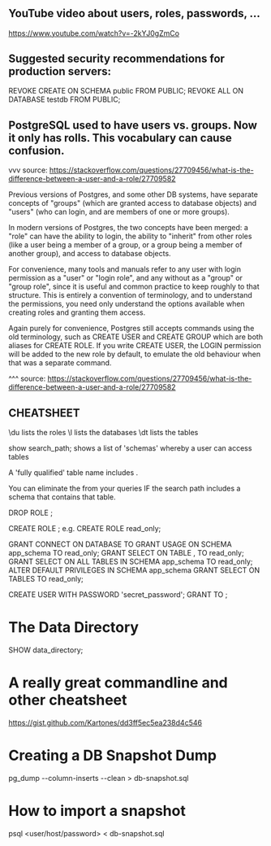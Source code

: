 #

## YouTube video about users, roles, passwords, ...
https://www.youtube.com/watch?v=-2kYJ0gZmCo

## Suggested security recommendations for production servers:

REVOKE CREATE ON SCHEMA public FROM PUBLIC;
REVOKE ALL ON DATABASE testdb FROM PUBLIC;

## PostgreSQL used to have users vs. groups. Now it only has rolls. This vocabulary can cause confusion.

vvv source: https://stackoverflow.com/questions/27709456/what-is-the-difference-between-a-user-and-a-role/27709582

Previous versions of Postgres, and some other DB systems, have separate concepts of "groups" (which are 
granted access to database objects) and "users" (who can login, and are members of one or more groups).

In modern versions of Postgres, the two concepts have been merged: a "role" can have the ability to login, 
the ability to "inherit" from other roles (like a user being a member of a group, or a group being a member 
of another group), and access to database objects.

For convenience, many tools and manuals refer to any user with login permission as a "user" or "login 
role", and any without as a "group" or "group role", since it is useful and common practice to keep roughly 
to that structure. This is entirely a convention of terminology, and to understand the permissions, you 
need only understand the options available when creating roles and granting them access.

Again purely for convenience, Postgres still accepts commands using the old terminology, such as CREATE 
USER and CREATE GROUP which are both aliases for CREATE ROLE. If you write CREATE USER, the LOGIN 
permission will be added to the new role by default, to emulate the old behaviour when that was a separate 
command.

^^^ source: https://stackoverflow.com/questions/27709456/what-is-the-difference-between-a-user-and-a-role/27709582

## CHEATSHEET

\du      lists the roles
\l       lists the databases
\dt      lists the tables

show search_path;        shows a list of 'schemas' whereby a user can access tables

A 'fully qualified' table name includes <schemaname>.<tablename>

You can eliminate the <schemaname> from your queries IF the search path includes a schema that contains 
that table.

DROP ROLE <rolename>;


CREATE ROLE <rolename>;  e.g. CREATE ROLE read_only;

GRANT CONNECT ON DATABASE <dbname> TO <rolename>
GRANT USAGE ON SCHEMA app_schema TO read_only;
GRANT SELECT ON TABLE <tablename1>,<tablename2> TO read_only;
GRANT SELECT ON ALL TABLES IN SCHEMA app_schema TO read_only;
ALTER DEFAULT PRIVILEGES IN SCHEMA app_schema GRANT SELECT ON TABLES TO read_only;

CREATE USER <username> WITH PASSWORD 'secret_password';
GRANT <rolename> TO <username>;


# The Data Directory

SHOW data_directory; 


# A really great commandline and other cheatsheet

https://gist.github.com/Kartones/dd3ff5ec5ea238d4c546

# Creating a DB Snapshot Dump

pg_dump --column-inserts --clean <database-name> > db-snapshot.sql

# How to import a snapshot

psql <user/host/password> <database> < db-snapshot.sql


